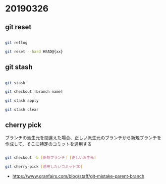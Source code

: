 # 20190326

## git reset

```sh

git reflog

git reset --hard HEAD@{xx}

```

## git stash

```sh

git stash

git checkout [branch name]

git stash apply

git stash clear

```

## cherry pick

ブランチの派生元を間違えた場合、正しい派生元のブランチから新規ブランチを作成して、そこに特定のコミットを適用する

```sh

git checkout -b [新規ブランチ] [正しい派生元]

git cherry-pick [適用したいコミットID]

```

* https://www.granfairs.com/blog/staff/git-mistake-parent-branch
